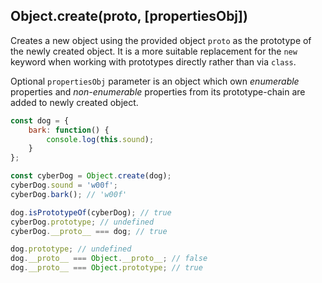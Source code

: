 ## Object.create(proto, [propertiesObj])
Creates a new object using the provided object `proto` as the prototype of the newly created object. It is a more suitable replacement for the `new` keyword when working with prototypes directly rather than via `class`.

Optional `propertiesObj` parameter is an object which own _enumerable_ properties and _non-enumerable_ properties from its prototype-chain are added to newly created object.

```js
const dog = {
    bark: function() {
        console.log(this.sound);
    }
};

const cyberDog = Object.create(dog);
cyberDog.sound = 'w00f';
cyberDog.bark(); // 'w00f'

dog.isPrototypeOf(cyberDog); // true
cyberDog.prototype; // undefined
cyberDog.__proto__ === dog; // true

dog.prototype; // undefined
dog.__proto__ === Object.__proto__; // false
dog.__proto__ === Object.prototype; // true
```
